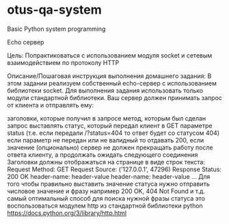 # otus-qa-system
Basic Python system programming

Echo сервер 

Цель:
Попрактиковаться с использованием модуля socket и сетевым взаимодействием по протоколу HTTP

Описание/Пошаговая инструкция выполнения домашнего задания:
В этом задании реализуем собственный echo-сервер с использованием библиотеки socket.
Для выполнения задания использовать только модули стандартной библиотеки.
Ваш сервер должен принимать запрос от клиента и отправлять ему:

заголовки, которые получил в запросе
метод, которым был сделан запрос
выставлять статус, который передал клиент в GET параметре status (т.е. если передали /?status=404 то ответ будет со статусом 404) если параметр не передан или не валидный то отдавать 200, если значение
(опционально) сервер не должен прекращать работу после ответа клиенту, а продолжать ожидать следующего соединения Заголовки должны отображаться на странице в виде строк текста: Request Method: GET Request Source: ('127.0.0.1', 47296) Response Status: 200 OK header-name: header-value header-name: header-value ... Для того чтобы правильно выставить значение статуса нужно отправить числовое значение и фразу например 200 OK, 404 Not Found и т.д. самый оптимальный способ для поиска нужной фразы статуса это воспользоваться модулем http из стандартной библиотеки python https://docs.python.org/3/library/http.html